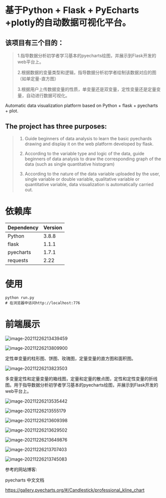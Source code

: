 # 基于Python + Flask + PyEcharts +plotly的自动数据可视化平台。 

## 该项目有三个目的：
> 1.指导数据分析初学者学习基本的pyecharts绘图，并展示到Flask开发的web平台上。 
> 
> 2.根据数据的变量类型和逻辑，指导数据分析初学者绘制该数据对应的图（如单定量-直方图） 
> 
> 3.根据用户上传数据变量的性质，单变量还是双变量，定性变量还是定量变量，自动进行数据可视化。

Automatic data visualization platform based on Python + flask + pyecharts + plot.



## The project has three purposes:

> 1. Guide beginners of data analysis to learn the basic pyechards drawing and display it on the web platform developed by flask.
>
> 2. According to the variable type and logic of the data, guide beginners of data analysis to draw the corresponding graph of the data (such as single quantitative histogram)
>
> 3. According to the nature of the data variable uploaded by the user, single variable or double variable, qualitative variable or quantitative variable, data visualization is automatically carried out.


# 依赖库
| Dependency | Version |
| ------ |------|
| Python | 3.8.8 |
| flask | 1.1.1 |
| pyecharts | 1.7.1 |
| requests | 2.22 |


# 使用
```
python run.py
# 在浏览器中访问http://localhost:776
```
# 前端展示

![image-20211226213439459](img/image-20211226213439459.png)

![image-20211226213809900](img/image-20211226213809900.png)

定性单变量的柱形图、饼图、玫瑰图，定量变量的直方图和面积图。

![image-20211226213823503](img/image-20211226213823503.png)

多变量定性和定量变量的箱线图，定量和定量的散点图，定性和定性变量的折线图。用于指导数据分析初学者学习基本的pyecharts绘图，并展示到Flask开发的web平台上。

![image-20211226213535442](img/image-20211226213535442.png)

![image-20211226213555179](img/image-20211226213555179.png)

![image-20211226213609398](img/image-20211226213609398.png)

![image-20211226213629502](img/image-20211226213629502.png)

![image-20211226213649876](img/image-20211226213649876.png)

![image-20211226213707403](img/image-20211226213707403.png)

![image-20211226213745083](img/image-20211226213745083.png)

参考的网站博客:

pyecharts 中文文档

https://gallery.pyecharts.org/#/Candlestick/professional_kline_chart
